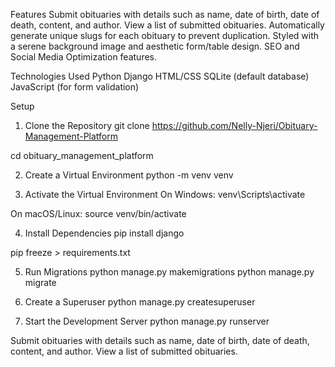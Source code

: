 Features
Submit obituaries with details such as name, date of birth, date of death, content, and author.
View a list of submitted obituaries.
Automatically generate unique slugs for each obituary to prevent duplication.
Styled with a serene background image and aesthetic form/table design.
SEO and Social Media Optimization features.

Technologies Used
Python
Django
HTML/CSS
SQLite (default database)
JavaScript (for form validation)

Setup
1. Clone the Repository
git clone https://github.com/Nelly-Njeri/Obituary-Management-Platform

cd obituary_management_platform

2. Create a Virtual Environment
python -m venv venv

3. Activate the Virtual Environment
On Windows:
venv\Scripts\activate

On macOS/Linux:
source venv/bin/activate

4. Install Dependencies
pip install django

pip freeze > requirements.txt

5. Run Migrations
python manage.py makemigrations python manage.py migrate

6. Create a Superuser
python manage.py createsuperuser

7. Start the Development Server
python manage.py runserver


Submit obituaries with details such as name, date of birth, date of death, content, and author.
View a list of submitted obituaries.
